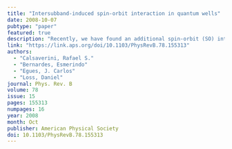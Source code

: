 ```yaml
---
title: "Intersubband-induced spin-orbit interaction in quantum wells"
date: 2008-10-07
pubtype: "paper"
featured: true
description: "Recently, we have found an additional spin-orbit (SO) interaction in quantum wells with two subbands [Bernardes et al., Phys. Rev. Lett. 99, 076603 (2007)]. This new SO term is nonzero even in symmetric geometries, as it arises from the intersubband coupling between confined states of distinct parities, and its strength is comparable to that of the ordinary Rashba. Starting from the 8 × 8 Kane model, here we present a detailed derivation of this new SO Hamiltonian and the corresponding SO coupling. In addition, within the self-consistent Hartree approximation, we calculate the strength of this new SO coupling for realistic symmetric modulation-doped wells with two subbands. We consider gated structures with either a constant areal electron density or a constant chemical potential. In the parameter range studied, both models give similar results. By considering the effects of an external applied bias, which breaks the structural inversion symmetry of the wells, we also calculate the strength of the resulting induced Rashba couplings within each subband. Interestingly, we find that for double wells the Rashba couplings for the first and second subbands interchange signs abruptly across the zero bias, while the intersubband SO coupling exhibits a resonant behavior near this symmetric configuration. For completeness we also determine the strength of the Dresselhaus couplings and find them essentially constant as function of the applied bias."
link: "https://link.aps.org/doi/10.1103/PhysRevB.78.155313"
authors:
  - "Calsaverini, Rafael S."
  - "Bernardes, Esmerindo"
  - "Egues, J. Carlos"
  - "Loss, Daniel"
journal: Phys. Rev. B
volume: 78
issue: 15
pages: 155313
numpages: 16
year: 2008
month: Oct
publisher: American Physical Society
doi: 10.1103/PhysRevB.78.155313
---
```







